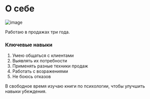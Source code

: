 # О себе
![image](https://t3.ftcdn.net/jpg/00/33/01/66/360_F_33016663_qaMKp3WBGyf6JOvF52epFb5md3s9zUdf.jpg)

Работаю в продажах три года. 
### Ключевые навыки
1. Умею общаться с клиентами
2. Выявлять их потребности
3. Применять разные техники продаж
4. Работать с возражениями
5. Не боюсь отказов

В свободное время изучаю книги по психологии, чтобы улучшить навыки убеждения.